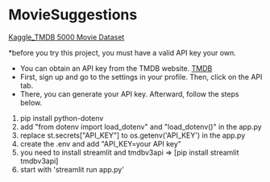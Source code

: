 ﻿# MovieSuggestions

[Kaggle_TMDB 5000 Movie Dataset](https://www.kaggle.com/code/ibtesama/getting-started-with-a-movie-recommendation-system)

*before you try this project, you must have a valid API key your own.
  - You can obtain an API key from the TMDB website. [TMDB](https://www.themoviedb.org/)
  - First, sign up and go to the settings in your profile. Then, click on the API tab.
  - There, you can generate your API key. Afterward, follow the steps below.


1. pip install python-dotenv
2. add "from dotenv import load_dotenv" and "load_dotenv()" in the app.py
3. replace st.secrets["API_KEY"] to os.getenv('API_KEY') in the app.py
4. create the .env and add "API_KEY=your API key"
5. you need to install streamlit and tmdbv3api => [pip install streamlit tmdbv3api]
6. start with 'streamlit run app.py'
